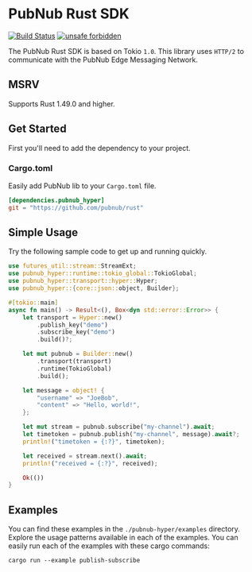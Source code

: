 # PubNub Rust SDK

[![Build Status](https://travis-ci.com/pubnub/rust.svg?branch=master)](https://travis-ci.com/pubnub/rust)
[![unsafe forbidden](https://img.shields.io/badge/unsafe-forbidden-success.svg)](https://github.com/rust-secure-code/safety-dance/)

The PubNub Rust SDK is based on Tokio `1.0`. This library uses `HTTP/2` to communicate with the PubNub Edge Messaging Network.

## MSRV

Supports Rust 1.49.0 and higher.

## Get Started

First you'll need to add the dependency to your project.

### Cargo.toml

Easily add PubNub lib to your `Cargo.toml` file.

```toml
[dependencies.pubnub_hyper]
git = "https://github.com/pubnub/rust"
```

## Simple Usage

Try the following sample code to get up and running quickly.

```rust
use futures_util::stream::StreamExt;
use pubnub_hyper::runtime::tokio_global::TokioGlobal;
use pubnub_hyper::transport::hyper::Hyper;
use pubnub_hyper::{core::json::object, Builder};

#[tokio::main]
async fn main() -> Result<(), Box<dyn std::error::Error>> {
    let transport = Hyper::new()
        .publish_key("demo")
        .subscribe_key("demo")
        .build()?;

    let mut pubnub = Builder::new()
        .transport(transport)
        .runtime(TokioGlobal)
        .build();

    let message = object! {
        "username" => "JoeBob",
        "content" => "Hello, world!",
    };

    let mut stream = pubnub.subscribe("my-channel").await;
    let timetoken = pubnub.publish("my-channel", message).await?;
    println!("timetoken = {:?}", timetoken);

    let received = stream.next().await;
    println!("received = {:?}", received);

    Ok(())
}
```

## Examples

You can find these examples in the `./pubnub-hyper/examples` directory.
Explore the usage patterns available in each of the examples.
You can easily run each of the examples with these cargo commands:

```shell
cargo run --example publish-subscribe
```
